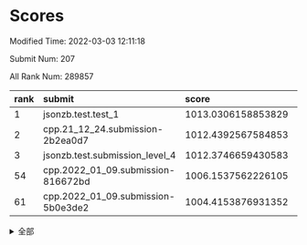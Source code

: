 # Scores

Modified Time: 2022-03-03 12:11:18

Submit Num: 207

All Rank Num: 289857

| rank |               submit               |       score        |       sigma        | pk_num |
| :--- | :--------------------------------- | :----------------- | :----------------- | :----- |
| 1    | jsonzb.test.test_1                 | 1013.0306158853829 | 0.8248600791028395 | 5604   |
| 2    | cpp.21_12_24.submission-2b2ea0d7   | 1012.4392567584853 | 0.8097215598306696 | 5600   |
| 3    | jsonzb.test.submission_level_4     | 1012.3746659430583 | 0.7731892925424486 | 5604   |
| 54   | cpp.2022_01_09.submission-816672bd | 1006.1537562226105 | 0.7267217432054    | 5602   |
| 61   | cpp.2022_01_09.submission-5b0e3de2 | 1004.4153876931352 | 0.7140534533162309 | 5598   |


<details>
<summary>全部</summary>

| rank |                 submit                 |       score        |       sigma        | pk_num |
| :--- | :------------------------------------- | :----------------- | :----------------- | :----- |
| 1    | jsonzb.test.test_1                     | 1013.0306158853829 | 0.8248600791028395 | 5604   |
| 2    | cpp.21_12_24.submission-2b2ea0d7       | 1012.4392567584853 | 0.8097215598306696 | 5600   |
| 3    | jsonzb.test.submission_level_4         | 1012.3746659430583 | 0.7731892925424486 | 5604   |
| 4    | gobigger.level_3.submission_level_3_20 | 1011.6309083225103 | 0.7795030031678092 | 5601   |
| 5    | gobigger.level_3.submission_level_3_34 | 1011.555863907023  | 0.7897688474760016 | 5600   |
| 6    | gobigger.level_3.submission_level_3_35 | 1011.5092349328753 | 0.77827640733729   | 5599   |
| 7    | gobigger.level_3.submission_level_3_19 | 1011.4440058022396 | 0.7702828154752939 | 5605   |
| 8    | gobigger.level_3.submission_level_3_27 | 1011.020738267898  | 0.7609837095940617 | 5606   |
| 9    | gobigger.level_3.submission_level_3_3  | 1011.0036249226671 | 0.7813219251618818 | 5599   |
| 10   | gobigger.level_3.submission_level_3_14 | 1010.9728985372462 | 0.7735623020176441 | 5603   |
| 11   | gobigger.level_3.submission_level_3_40 | 1010.914834948175  | 0.7596700693101199 | 5595   |
| 12   | gobigger.level_3.submission_level_3_42 | 1010.9105287494905 | 0.7602500381092523 | 5597   |
| 13   | gobigger.level_3.submission_level_3_36 | 1010.8532951637408 | 0.7695171673640779 | 5605   |
| 14   | gobigger.level_3.submission_level_3_0  | 1010.7549738579293 | 0.7560280655884517 | 5601   |
| 15   | gobigger.level_3.submission_level_3_23 | 1010.7000394988419 | 0.7788948325002745 | 5600   |
| 16   | gobigger.level_3.submission_level_3_5  | 1010.668851512135  | 0.7912244693484131 | 5602   |
| 17   | gobigger.level_3.submission_level_3_25 | 1010.6583730458046 | 0.756581147499145  | 5601   |
| 18   | gobigger.level_3.submission_level_3_38 | 1010.6065755831926 | 0.76158611323264   | 5605   |
| 19   | gobigger.level_3.submission_level_3_47 | 1010.4518057148442 | 0.7493125251014882 | 5601   |
| 20   | gobigger.level_3.submission_level_3_44 | 1010.3957383175723 | 0.756379340145813  | 5603   |
| 21   | gobigger.level_3.submission_level_3_32 | 1010.3942672478817 | 0.7592522443314994 | 5600   |
| 22   | gobigger.level_3.submission_level_3_45 | 1010.393288776271  | 0.7585551856955268 | 5598   |
| 23   | gobigger.level_3.submission_level_3_33 | 1010.2932388902158 | 0.7486328781535009 | 5607   |
| 24   | gobigger.level_3.submission_level_3_7  | 1010.263527742274  | 0.770489709057217  | 5602   |
| 25   | gobigger.level_3.submission_level_3_1  | 1010.2550202352608 | 0.771501473166867  | 5601   |
| 26   | gobigger.level_3.submission_level_3_10 | 1010.1783134460931 | 0.7389162567752864 | 5603   |
| 27   | gobigger.level_3.submission_level_3_6  | 1010.1169798400364 | 0.7560540141214811 | 5601   |
| 28   | gobigger.level_3.submission_level_3_17 | 1010.0923215983905 | 0.7767529817595722 | 5606   |
| 29   | gobigger.level_3.submission_level_3_43 | 1010.050626079189  | 0.7708559308993373 | 5604   |
| 30   | gobigger.level_3.submission_level_3_22 | 1010.0092773213768 | 0.7610558849862988 | 5597   |
| 31   | gobigger.level_3.submission_level_3_11 | 1009.9824588347467 | 0.7218157829689501 | 5597   |
| 32   | gobigger.level_3.submission_level_3_46 | 1009.9588785535229 | 0.7680645036866378 | 5600   |
| 33   | gobigger.level_3.submission_level_3_26 | 1009.9369471192416 | 0.7744167814012539 | 5605   |
| 34   | gobigger.level_3.submission_level_3_4  | 1009.9019403394244 | 0.7485422716740157 | 5598   |
| 35   | gobigger.level_3.submission_level_3_30 | 1009.8816244846975 | 0.7614053202479565 | 5607   |
| 36   | gobigger.level_3.submission_level_3_48 | 1009.7852284291873 | 0.7680650482065985 | 5599   |
| 37   | gobigger.level_3.submission_level_3_29 | 1009.6467923525332 | 0.7482612833731042 | 5597   |
| 38   | gobigger.level_3.submission_level_3_39 | 1009.543941905894  | 0.7451165545687913 | 5601   |
| 39   | gobigger.level_3.submission_level_3_2  | 1009.4924046722864 | 0.7725105889772761 | 5598   |
| 40   | gobigger.level_3.submission_level_3_24 | 1009.4863889733489 | 0.7602429295498756 | 5605   |
| 41   | gobigger.level_3.submission_level_3_41 | 1009.4643770148323 | 0.7438609833724062 | 5602   |
| 42   | gobigger.level_3.submission_level_3_21 | 1009.4443084147571 | 0.7695585707505389 | 5602   |
| 43   | gobigger.level_3.submission_level_3_13 | 1009.3928515635769 | 0.7553349090988817 | 5600   |
| 44   | gobigger.level_3.submission_level_3_49 | 1009.3842064054633 | 0.7386359442641424 | 5603   |
| 45   | gobigger.level_3.submission_level_3_16 | 1009.3220132310145 | 0.7573937519127778 | 5600   |
| 46   | gobigger.level_3.submission_level_3_12 | 1009.1658347490143 | 0.7300803669532473 | 5594   |
| 47   | gobigger.level_3.submission_level_3_8  | 1009.0171147948548 | 0.7310316532723703 | 5603   |
| 48   | gobigger.level_3.submission_level_3_28 | 1009.0014581427636 | 0.7502141474947132 | 5603   |
| 49   | gobigger.level_3.submission_level_3_15 | 1008.9994327395372 | 0.740629916978267  | 5596   |
| 50   | gobigger.level_3.submission_level_3_9  | 1008.9002705704673 | 0.7678113836448689 | 5598   |
| 51   | gobigger.level_3.submission_level_3_31 | 1008.8385248417572 | 0.7379897606673206 | 5601   |
| 52   | gobigger.level_3.submission_level_3_18 | 1008.6756491565477 | 0.7272907610659088 | 5597   |
| 53   | gobigger.level_3.submission_level_3_37 | 1008.623150701704  | 0.7453509876898919 | 5604   |
| 54   | cpp.2022_01_09.submission-816672bd     | 1006.1537562226105 | 0.7267217432054    | 5602   |
| 55   | gobigger.level_1.submission_level_1_12 | 1005.4889120614314 | 0.7199569249194486 | 5606   |
| 56   | gobigger.level_1.submission_level_1_4  | 1005.2089845150737 | 0.722740224256881  | 5599   |
| 57   | gobigger.level_1.submission_level_1_28 | 1004.8746570149165 | 0.7266839011699029 | 5602   |
| 58   | gobigger.level_1.submission_level_1_21 | 1004.599155619249  | 0.7203359221883608 | 5603   |
| 59   | gobigger.level_1.submission_level_1_8  | 1004.4543063360055 | 0.7234048277906542 | 5596   |
| 60   | gobigger.level_1.submission_level_1_16 | 1004.4425570632505 | 0.7267602577861183 | 5606   |
| 61   | cpp.2022_01_09.submission-5b0e3de2     | 1004.4153876931352 | 0.7140534533162309 | 5598   |
| 62   | gobigger.level_1.submission_level_1_48 | 1004.3647130253139 | 0.7127880321089511 | 5603   |
| 63   | gobigger.level_1.submission_level_1_11 | 1004.2477016007363 | 0.7308519298432844 | 5600   |
| 64   | gobigger.level_1.submission_level_1_18 | 1004.1672592538283 | 0.7230031883587028 | 5603   |
| 65   | gobigger.level_1.submission_level_1_41 | 1004.1652354138824 | 0.7323037353099148 | 5599   |
| 66   | gobigger.level_1.submission_level_1_6  | 1004.1052440515372 | 0.7138805479885965 | 5598   |
| 67   | gobigger.level_1.submission_level_1_24 | 1004.0069254379546 | 0.7138105428265459 | 5602   |
| 68   | gobigger.level_1.submission_level_1_2  | 1003.9072078787218 | 0.7207570091727603 | 5601   |
| 69   | gobigger.level_1.submission_level_1_3  | 1003.8770388043639 | 0.7106894543685313 | 5602   |
| 70   | gobigger.level_1.submission_level_1_38 | 1003.8650103393485 | 0.720203234669954  | 5605   |
| 71   | gobigger.level_1.submission_level_1_49 | 1003.8085529393908 | 0.7213922436873182 | 5604   |
| 72   | gobigger.level_1.submission_level_1_0  | 1003.5991633439123 | 0.7273653553348132 | 5602   |
| 73   | gobigger.level_1.submission_level_1_34 | 1003.5447183563574 | 0.708239648173837  | 5603   |
| 74   | gobigger.level_1.submission_level_1_26 | 1003.5288742571216 | 0.7139743276126865 | 5604   |
| 75   | gobigger.level_1.submission_level_1_1  | 1003.5007828281413 | 0.7223342524970958 | 5597   |
| 76   | gobigger.level_1.submission_level_1_37 | 1003.4963788481016 | 0.7271542484941279 | 5599   |
| 77   | gobigger.level_1.submission_level_1_7  | 1003.4170795116188 | 0.7104625111878278 | 5605   |
| 78   | gobigger.level_1.submission_level_1_15 | 1003.3466501663893 | 0.708871768145753  | 5602   |
| 79   | gobigger.level_1.submission_level_1_30 | 1003.244012310578  | 0.724552725511038  | 5598   |
| 80   | gobigger.level_1.submission_level_1_25 | 1003.1724900786135 | 0.7327090639762365 | 5595   |
| 81   | gobigger.level_1.submission_level_1_20 | 1003.1718080457222 | 0.7263082577257941 | 5600   |
| 82   | gobigger.level_1.submission_level_1_47 | 1003.1465393537044 | 0.7261481222176591 | 5598   |
| 83   | gobigger.level_1.submission_level_1_27 | 1003.1008488221746 | 0.7271037630128492 | 5600   |
| 84   | gobigger.level_1.submission_level_1_46 | 1003.0770713212124 | 0.7164468189311476 | 5605   |
| 85   | gobigger.level_1.submission_level_1_9  | 1003.0214996311691 | 0.7096893684703873 | 5603   |
| 86   | gobigger.level_1.submission_level_1_23 | 1003.004215161117  | 0.7273962785834023 | 5602   |
| 87   | gobigger.level_1.submission_level_1_31 | 1002.9630813712117 | 0.7282974563905259 | 5599   |
| 88   | gobigger.level_1.submission_level_1_39 | 1002.9356521144483 | 0.7197468136181244 | 5606   |
| 89   | gobigger.level_1.submission_level_1_29 | 1002.9175209781853 | 0.7096861034712162 | 5602   |
| 90   | gobigger.level_1.submission_level_1_43 | 1002.9144070970949 | 0.7062355893679327 | 5600   |
| 91   | gobigger.level_1.submission_level_1_35 | 1002.9120892255984 | 0.7269474292486104 | 5603   |
| 92   | gobigger.level_1.submission_level_1_45 | 1002.8601605675633 | 0.7097661077506752 | 5599   |
| 93   | gobigger.level_1.submission_level_1_42 | 1002.8386487563707 | 0.7039693233615147 | 5602   |
| 94   | gobigger.level_1.submission_level_1_17 | 1002.8209828592825 | 0.7198188045092327 | 5601   |
| 95   | gobigger.level_1.submission_level_1_44 | 1002.8022537489854 | 0.7213241015655818 | 5600   |
| 96   | gobigger.level_1.submission_level_1_19 | 1002.7843413592115 | 0.7165236962543046 | 5603   |
| 97   | gobigger.level_1.submission_level_1_22 | 1002.7423321473285 | 0.7078345177007034 | 5603   |
| 98   | gobigger.level_1.submission_level_1_13 | 1002.7374315510988 | 0.7302151868372954 | 5603   |
| 99   | gobigger.level_1.submission_level_1_10 | 1002.6736249054682 | 0.7148346651328183 | 5601   |
| 100  | gobigger.level_1.submission_level_1_40 | 1002.5855317500666 | 0.724518660716247  | 5600   |
| 101  | gobigger.level_1.submission_level_1_14 | 1002.3997221954093 | 0.7177497678683272 | 5601   |
| 102  | gobigger.level_1.submission_level_1_33 | 1002.2021838360762 | 0.7129460569062129 | 5606   |
| 103  | gobigger.level_1.submission_level_1_36 | 1002.1762499775475 | 0.7202564865808118 | 5598   |
| 104  | gobigger.level_1.submission_level_1_5  | 1002.1288697924498 | 0.719989873831052  | 5601   |
| 105  | gobigger.level_1.submission_level_1_32 | 1001.8383299837342 | 0.7039890451596068 | 5601   |
| 106  | gobigger.random.submission_random_38   | 997.3389619428385  | 0.713619924004096  | 5604   |
| 107  | gobigger.random.submission_random_32   | 997.1494129590515  | 0.7081995084585804 | 5603   |
| 108  | gobigger.random.submission_random_37   | 996.9436217532261  | 0.7050715275941153 | 5604   |
| 109  | gobigger.random.submission_random_43   | 996.8891784464287  | 0.7061240341580506 | 5602   |
| 110  | gobigger.random.submission_random_10   | 996.7931440535424  | 0.7119078218082259 | 5602   |
| 111  | gobigger.random.submission_random_42   | 996.7724659190123  | 0.71664134179249   | 5601   |
| 112  | gobigger.random.submission_random_21   | 996.5413228022425  | 0.7061571019304648 | 5604   |
| 113  | gobigger.random.submission_random_40   | 996.4531989395227  | 0.704888397952365  | 5602   |
| 114  | gobigger.random.submission_random_0    | 996.4363356236014  | 0.7177496029417678 | 5606   |
| 115  | gobigger.random.submission_random_26   | 996.4042686655984  | 0.7133764592816786 | 5602   |
| 116  | gobigger.random.submission_random_49   | 996.3235665623615  | 0.7013491105166932 | 5596   |
| 117  | gobigger.random.submission_random_29   | 996.3071973593833  | 0.6988046568737184 | 5604   |
| 118  | gobigger.random.submission_random_19   | 996.290851863795   | 0.7062357281082579 | 5601   |
| 119  | gobigger.random.submission_random_16   | 996.2880184456542  | 0.7010504947706767 | 5602   |
| 120  | gobigger.random.submission_random_11   | 996.2331349398589  | 0.7089365502665813 | 5595   |
| 121  | gobigger.random.submission_random_35   | 996.2106132250235  | 0.701989180414174  | 5600   |
| 122  | gobigger.random.submission_random_34   | 996.1377365984239  | 0.7156006389313038 | 5602   |
| 123  | gobigger.random.submission_random_46   | 996.1325547412933  | 0.7140556065577804 | 5602   |
| 124  | gobigger.random.submission_random_3    | 996.1202703139347  | 0.7064645525896924 | 5604   |
| 125  | gobigger.random.submission_random_9    | 996.1164188316678  | 0.7187988304843332 | 5600   |
| 126  | gobigger.random.submission_random_20   | 996.0958297657393  | 0.7132918955466958 | 5606   |
| 127  | gobigger.random.submission_random_14   | 996.094796782898   | 0.713315946070414  | 5596   |
| 128  | gobigger.random.submission_random_30   | 996.0815960455736  | 0.7194500443918302 | 5599   |
| 129  | gobigger.random.submission_random_13   | 995.9908917037279  | 0.7115915063253185 | 5598   |
| 130  | gobigger.random.submission_random_33   | 995.9802536542992  | 0.7244477849776896 | 5604   |
| 131  | gobigger.random.submission_random_45   | 995.9750670297879  | 0.7241295973066788 | 5605   |
| 132  | gobigger.random.submission_random_28   | 995.8814321622774  | 0.7152437385751703 | 5595   |
| 133  | gobigger.random.submission_random_24   | 995.8702063997052  | 0.7152229212504768 | 5598   |
| 134  | gobigger.random.submission_random_27   | 995.8425008616498  | 0.7145087118844969 | 5601   |
| 135  | gobigger.random.submission_random_17   | 995.8317558912275  | 0.7267988849962641 | 5601   |
| 136  | gobigger.random.submission_random_22   | 995.7834939981577  | 0.7230054403913173 | 5597   |
| 137  | gobigger.random.submission_random_44   | 995.7503420332525  | 0.72179504676857   | 5598   |
| 138  | gobigger.random.submission_random_7    | 995.7280897507304  | 0.697204830041014  | 5600   |
| 139  | gobigger.random.submission_random_48   | 995.6853616465647  | 0.707931865140253  | 5598   |
| 140  | gobigger.random.submission_random_6    | 995.5385597340745  | 0.7137440480690274 | 5605   |
| 141  | gobigger.random.submission_random_31   | 995.5316880249127  | 0.7073453583667738 | 5605   |
| 142  | gobigger.random.submission_random_2    | 995.5286528339878  | 0.7137640195544499 | 5605   |
| 143  | gobigger.random.submission_random_41   | 995.424986533011   | 0.7284253825739176 | 5599   |
| 144  | gobigger.random.submission_random_15   | 995.3960669689116  | 0.7254692328832584 | 5602   |
| 145  | gobigger.random.submission_random_5    | 995.377527207003   | 0.7163855528042121 | 5600   |
| 146  | gobigger.random.submission_random_12   | 995.3765298034956  | 0.7027092474822226 | 5601   |
| 147  | gobigger.random.submission_random_23   | 995.3138064361779  | 0.7073370129719333 | 5599   |
| 148  | gobigger.random.submission_random_18   | 995.3130926134668  | 0.7149420859684813 | 5604   |
| 149  | gobigger.random.submission_random_47   | 995.2274919014976  | 0.7073501894062284 | 5600   |
| 150  | gobigger.random.submission_random_1    | 995.2173703354541  | 0.7131744649387165 | 5598   |
| 151  | gobigger.random.submission_random_4    | 995.0357828025084  | 0.7308495257489034 | 5603   |
| 152  | gobigger.random.submission_random_25   | 995.0331669310555  | 0.7259744484133113 | 5599   |
| 153  | gobigger.random.submission_random_8    | 994.9734150373386  | 0.7099678778551868 | 5604   |
| 154  | gobigger.random.submission_random_39   | 994.8391901087771  | 0.7203965414932678 | 5602   |
| 155  | gobigger.random.submission_random_36   | 994.5926204790366  | 0.7210043552847607 | 5602   |
| 156  | gobigger.level_2.submission_level_2_15 | 993.9027245140226  | 0.7246447605741733 | 5599   |
| 157  | gobigger.level_2.submission_level_2_12 | 993.7958150979294  | 0.7592391982825676 | 5600   |
| 158  | gobigger.level_2.submission_level_2_45 | 993.756514817985   | 0.7335852851123028 | 5595   |
| 159  | gobigger.level_2.submission_level_2_27 | 993.5446246169676  | 0.7303882248892167 | 5603   |
| 160  | gobigger.level_2.submission_level_2_48 | 993.1795161937796  | 0.7227744662006909 | 5600   |
| 161  | gobigger.level_2.submission_level_2_16 | 993.1351542634254  | 0.7390923096893164 | 5599   |
| 162  | gobigger.level_2.submission_level_2_8  | 992.9062766806488  | 0.7197937421787965 | 5597   |
| 163  | gobigger.level_2.submission_level_2_11 | 992.8005661401138  | 0.7540570565582294 | 5601   |
| 164  | gobigger.level_2.submission_level_2_46 | 992.7643900411387  | 0.7305033559856431 | 5603   |
| 165  | gobigger.level_2.submission_level_2_18 | 992.7146161328835  | 0.7223781780596396 | 5607   |
| 166  | gobigger.level_2.submission_level_2_26 | 992.6017644405215  | 0.7357135699961579 | 5605   |
| 167  | gobigger.level_2.submission_level_2_37 | 992.5725453146732  | 0.7443829438012953 | 5598   |
| 168  | gobigger.level_2.submission_level_2_28 | 992.5488671187525  | 0.7496741705765451 | 5607   |
| 169  | gobigger.level_2.submission_level_2_22 | 992.2527594823146  | 0.7416431027221251 | 5599   |
| 170  | gobigger.level_2.submission_level_2_31 | 992.2505361814527  | 0.7520194363381543 | 5608   |
| 171  | gobigger.level_2.submission_level_2_42 | 992.2273340211112  | 0.7541716940399895 | 5600   |
| 172  | gobigger.level_2.submission_level_2_2  | 992.2236150483217  | 0.7445558881450107 | 5602   |
| 173  | gobigger.level_2.submission_level_2_13 | 992.1619629411621  | 0.7474987299238711 | 5597   |
| 174  | gobigger.level_2.submission_level_2_33 | 992.1256548805599  | 0.7520535560042094 | 5601   |
| 175  | gobigger.level_2.submission_level_2_24 | 992.122798420298   | 0.7373439878412421 | 5600   |
| 176  | gobigger.level_2.submission_level_2_19 | 992.0772025751054  | 0.7295593035675638 | 5601   |
| 177  | gobigger.level_2.submission_level_2_3  | 992.0607031608952  | 0.7418928414469326 | 5603   |
| 178  | gobigger.level_2.submission_level_2_36 | 992.0458173595189  | 0.7488040065523609 | 5602   |
| 179  | gobigger.level_2.submission_level_2_25 | 992.0388676028755  | 0.7545187115463908 | 5597   |
| 180  | gobigger.level_2.submission_level_2_40 | 991.9574701308463  | 0.7460046097918258 | 5604   |
| 181  | gobigger.level_2.submission_level_2_1  | 991.8980572218148  | 0.7550602592369225 | 5600   |
| 182  | gobigger.level_2.submission_level_2_7  | 991.855603357395   | 0.7668088223097155 | 5603   |
| 183  | gobigger.level_2.submission_level_2_9  | 991.8349717300154  | 0.7363167932694408 | 5597   |
| 184  | gobigger.level_2.submission_level_2_17 | 991.7786767725038  | 0.7443583247114028 | 5597   |
| 185  | gobigger.level_2.submission_level_2_29 | 991.7627253807823  | 0.7589268744397123 | 5598   |
| 186  | gobigger.level_2.submission_level_2_0  | 991.7570965917591  | 0.7497649207257245 | 5603   |
| 187  | gobigger.level_2.submission_level_2_49 | 991.7228141082063  | 0.7574200924375061 | 5596   |
| 188  | gobigger.level_2.submission_level_2_43 | 991.5999301544169  | 0.745732799339976  | 5603   |
| 189  | gobigger.level_2.submission_level_2_14 | 991.4353040980726  | 0.7410163471225213 | 5600   |
| 190  | gobigger.level_2.submission_level_2_20 | 991.4178747698278  | 0.7645331176833344 | 5598   |
| 191  | gobigger.level_2.submission_level_2_38 | 991.3704252183376  | 0.7493623280304934 | 5599   |
| 192  | gobigger.level_2.submission_level_2_21 | 991.2653115774687  | 0.7542277581923937 | 5603   |
| 193  | gobigger.level_2.submission_level_2_47 | 991.2288531713733  | 0.7494020920165954 | 5603   |
| 194  | gobigger.level_2.submission_level_2_44 | 991.2008510725653  | 0.7520408764471949 | 5602   |
| 195  | gobigger.level_2.submission_level_2_35 | 991.1889708123015  | 0.7603934522770822 | 5605   |
| 196  | gobigger.level_2.submission_level_2_39 | 991.12331227282    | 0.7647144404143885 | 5598   |
| 197  | gobigger.level_2.submission_level_2_4  | 991.0724756739405  | 0.7797868732620339 | 5603   |
| 198  | gobigger.level_2.submission_level_2_6  | 990.8353359505612  | 0.7404894491023022 | 5598   |
| 199  | gobigger.level_2.submission_level_2_5  | 990.809142561407   | 0.775879630898709  | 5600   |
| 200  | gobigger.level_2.submission_level_2_30 | 990.4608636351479  | 0.7510599893155775 | 5597   |
| 201  | gobigger.level_2.submission_level_2_41 | 990.4249912349654  | 0.7678006729272546 | 5598   |
| 202  | gobigger.level_2.submission_level_2_10 | 990.3558941261961  | 0.7760720121675214 | 5602   |
| 203  | gobigger.level_2.submission_level_2_32 | 990.2464643614392  | 0.750406812563218  | 5601   |
| 204  | gobigger.level_2.submission_level_2_34 | 990.0795005331046  | 0.7640988034865892 | 5606   |
| 205  | gobigger.level_2.submission_level_2_23 | 989.4032823562753  | 0.7926057377828167 | 5596   |
| 206  | gobigger.none.submission_none_0        | 978.8538879704658  | 1.1986471429731322 | 5602   |
| 207  | gobigger.none.submission_none_1        | 975.6728787320482  | 1.5580236444445885 | 5604   |

</details>